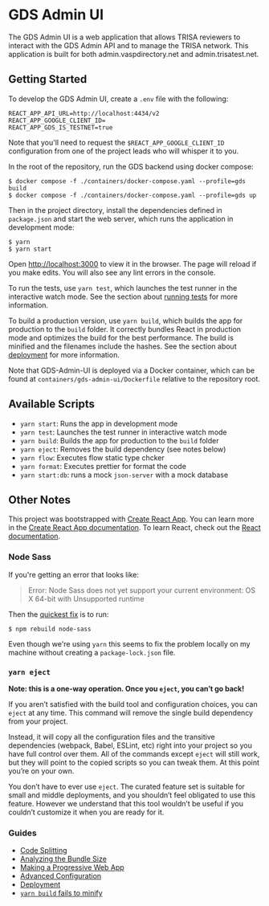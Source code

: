 # GDS Admin UI

The GDS Admin UI is a web application that allows TRISA reviewers to interact with the GDS Admin API and to manage the TRISA network. This application is built for both admin.vaspdirectory.net and admin.trisatest.net.

## Getting Started

To develop the GDS Admin UI, create a `.env` file with the following:

```
REACT_APP_API_URL=http://localhost:4434/v2
REACT_APP_GOOGLE_CLIENT_ID=
REACT_APP_GDS_IS_TESTNET=true
```

Note that you'll need to request the `$REACT_APP_GOOGLE_CLIENT_ID` configuration from one of the project leads who will whisper it to you.

In the root of the repository, run the GDS backend using docker compose:

```
$ docker compose -f ./containers/docker-compose.yaml --profile=gds build
$ docker compose -f ./containers/docker-compose.yaml --profile=gds up
```

Then in the project directory, install the dependencies defined in `package.json` and start the web server, which runs the application in development mode:

```
$ yarn
$ yarn start
```

Open [http://localhost:3000](http://localhost:3000) to view it in the browser. The page will reload if you make edits. You will also see any lint errors in the console.

To run the tests, use `yarn test`, which launches the test runner in the interactive watch mode. See the section about [running tests](https://facebook.github.io/create-react-app/docs/running-tests) for more information.

To build a production version, use `yarn build`, which builds the app for production to the `build` folder. It correctly bundles React in production mode and optimizes the build for the best performance. The build is minified and the filenames include the hashes. See the section about [deployment](https://facebook.github.io/create-react-app/docs/deployment) for more information.

Note that GDS-Admin-UI is deployed via a Docker container, which can be found at `containers/gds-admin-ui/Dockerfile` relative to the repository root.

## Available Scripts

- `yarn start`: Runs the app in development mode
- `yarn test`: Launches the test runner in interactive watch mode
- `yarn build`: Builds the app for production to the `build` folder
- `yarn eject`: Removes the build dependency (see notes below)
- `yarn flow`: Executes flow static type chcker
- `yarn format`: Executes prettier for format the code
- `yarn start:db`: runs a mock `json-server` with a mock database

## Other Notes

This project was bootstrapped with [Create React App](https://github.com/facebook/create-react-app). You can learn more in the [Create React App documentation](https://facebook.github.io/create-react-app/docs/getting-started). To learn React, check out the [React documentation](https://reactjs.org/).

### Node Sass

If you're getting an error that looks like:

> Error: Node Sass does not yet support your current environment: OS X 64-bit with Unsupported runtime

Then the [quickest fix](https://proustibat.medium.com/how-to-fix-error-node-sass-does-not-yet-support-your-current-environment-os-x-64-bit-with-c1b3298e4af0) is to run:

```
$ npm rebuild node-sass
```

Even though we're using `yarn` this seems to fix the problem locally on my machine without creating a `package-lock.json` file.

### `yarn eject`

**Note: this is a one-way operation. Once you `eject`, you can’t go back!**

If you aren’t satisfied with the build tool and configuration choices, you can `eject` at any time. This command will remove the single build dependency from your project.

Instead, it will copy all the configuration files and the transitive dependencies (webpack, Babel, ESLint, etc) right into your project so you have full control over them. All of the commands except `eject` will still work, but they will point to the copied scripts so you can tweak them. At this point you’re on your own.

You don’t have to ever use `eject`. The curated feature set is suitable for small and middle deployments, and you shouldn’t feel obligated to use this feature. However we understand that this tool wouldn’t be useful if you couldn’t customize it when you are ready for it.

### Guides

- [Code Splitting](https://facebook.github.io/create-react-app/docs/code-splitting)
- [Analyzing the Bundle Size](https://facebook.github.io/create-react-app/docs/analyzing-the-bundle-size)
- [Making a Progressive Web App](https://facebook.github.io/create-react-app/docs/making-a-progressive-web-app)
- [Advanced Configuration](https://facebook.github.io/create-react-app/docs/advanced-configuration)
- [Deployment](https://facebook.github.io/create-react-app/docs/deployment)
- [`yarn build` fails to minify](https://facebook.github.io/create-react-app/docs/troubleshooting#npm-run-build-fails-to-minify)
